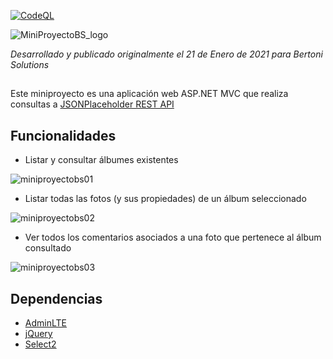 [![CodeQL](https://github.com/ChrisK106/MiniProyectoBS/actions/workflows/github-code-scanning/codeql/badge.svg)](https://github.com/ChrisK106/MiniProyectoBS/actions/workflows/github-code-scanning/codeql)

![MiniProyectoBS_logo](https://github.com/ChrisK106/MiniProyectoBS/assets/46413807/42880773-84ea-46f8-b26c-15da8848bf6c)

*Desarrollado y publicado originalmente el 21 de Enero de 2021 para Bertoni Solutions*

## 

Este miniproyecto es una aplicación web ASP.NET MVC que realiza consultas a [JSONPlaceholder REST API](https://jsonplaceholder.typicode.com/)


## Funcionalidades
- Listar y consultar álbumes existentes

![miniproyectobs01](https://github.com/ChrisK106/MiniProyectoBS/assets/46413807/c2d81e51-bf84-42f3-9df7-58f7f2cfd967)

- Listar todas las fotos (y sus propiedades) de un álbum seleccionado

![miniproyectobs02](https://github.com/ChrisK106/MiniProyectoBS/assets/46413807/fd9dc56f-2eba-49a9-bcc0-29aec9b9130e)

- Ver todos los comentarios asociados a una foto que pertenece al álbum consultado

![miniproyectobs03](https://github.com/ChrisK106/MiniProyectoBS/assets/46413807/795210c0-9ba2-4091-9938-e4eddbada48e)


## Dependencias
- [AdminLTE](https://github.com/ColorlibHQ/AdminLTE)
- [jQuery](https://github.com/jquery/jquery)
- [Select2](https://github.com/select2/select2)
